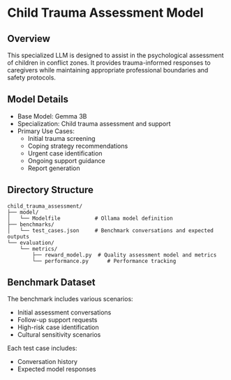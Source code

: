 # Child Trauma Assessment Model

## Overview
This specialized LLM is designed to assist in the psychological assessment of children in conflict zones. It provides trauma-informed responses to caregivers while maintaining appropriate professional boundaries and safety protocols.

## Model Details
- Base Model: Gemma 3B
- Specialization: Child trauma assessment and support
- Primary Use Cases:
  - Initial trauma screening
  - Coping strategy recommendations
  - Urgent case identification
  - Ongoing support guidance
  - Report generation

## Directory Structure
```
child_trauma_assessment/
├── model/
│   └── Modelfile           # Ollama model definition
├── benchmarks/
│   └── test_cases.json     # Benchmark conversations and expected outputs
└── evaluation/
    └── metrics/
        ├── reward_model.py  # Quality assessment model and metrics
        └── performance.py      # Performance tracking
```

## Benchmark Dataset
The benchmark includes various scenarios:
- Initial assessment conversations
- Follow-up support requests
- High-risk case identification
- Cultural sensitivity scenarios

Each test case includes:
- Conversation history
- Expected model responses
